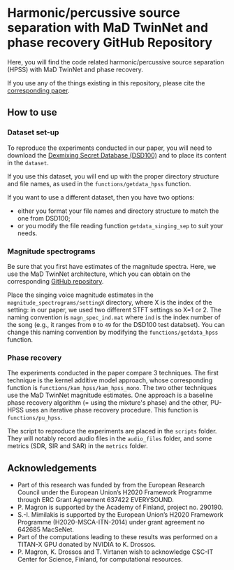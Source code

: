 # Harmonic/percussive source separation with MaD TwinNet and phase recovery GitHub Repository

Here, you will find the code related harmonic/percussive source separation (HPSS) with MaD TwinNet and phase recovery.

If you use any of the things existing in this repository, please cite the [corresponding paper](https://hal.archives-ouvertes.fr/hal-01812225). 


## How to use

### Dataset set-up

To reproduce the experiments conducted in our paper, you will need to download the [Dexmixing Secret Database (DSD100)](http://www.sisec17.audiolabs-erlangen.de) and to place its content in the `dataset`.

If you use this dataset, you will end up with the proper directory structure and file names, as used in the `functions/getdata_hpss` function.

If you want to use a different dataset, then you have two options: 
- either you format your file names and directory structure to match the one from DSD100;
- or you modify the file reading function `getdata_singing_sep` to suit your needs.


### Magnitude spectrograms

Be sure that you first have estimates of the magnitude spectra. Here, we use the MaD TwinNet architecture, which you can obtain on the corresponding [GitHub repository](https://github.com/dr-costas/mad-twinnet).

Place the singing voice magnitude estimates in the `magnitude_spectrograms/settingX` directory, where X is the index of the setting: in our paper, we used two different STFT settings so X=1 or 2.
The naming convention is `magn_spec_ind.mat` where `ind` is the index number of the song (e.g., it ranges from `0` to `49` for the DSD100 test databset). You can change this naming convention by modifying the `functions/getdata_hpss` function.


### Phase recovery

The experiments conducted in the paper compare 3 techniques. The first technique is the kernel additive model approach, whose corresponding function is `functions/kam_hpss/kam_hpss_mono`. The two other techniques use the MaD TwinNet magnitude estimates. One approach is a baseline phase recovery algorithm (= using the mixture's phase) and the other, PU-HPSS uses an iterative phase recovery procedure. This function is `functions/pu_hpss`.

The script to reproduce the experiments are placed in the `scripts` folder. They will notably record audio files in the `audio_files` folder, and some metrics (SDR, SIR and SAR) in the `metrics` folder.


## Acknowledgements

- Part of this research was funded by from the European Research Council under the European Union’s H2020 Framework Programme through ERC Grant Agreement 637422 EVERYSOUND.
- P. Magron is supported by the Academy of Finland, project no. 290190.
- S.-I. Mimilakis is supported by the European Union’s H2020  Framework  Programme (H2020-MSCA-ITN-2014) under grant agreement no 642685 MacSeNet.
- Part of the computations leading to these results was performed  on  a  TITAN-X GPU  donated  by  NVIDIA  to  K. Drossos.
- P. Magron, K.  Drossos  and  T.  Virtanen  wish  to  acknowledge  CSC-IT  Center  for  Science, Finland,  for  computational  resources.
